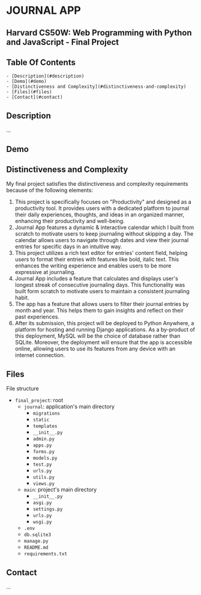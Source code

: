 # JOURNAL APP

## Harvard CS50W: Web Programming with Python and JavaScript - Final Project 

## Table Of Contents
    - [Description](#description)
    - [Demo](#demo)
    - [Distinctiveness and Complexity](#distinctiveness-and-complexity)
    - [Files](#files)
    - [Contact](#contact)

## Description
...

## Demo

## Distinctiveness and Complexity

My final project satisfies the distinctiveness and complexity requirements because of the following elements:

1. This project is specifically focuses on "Productivity" and designed as a productivity tool. It provides users with a dedicated platform to journal their daily experiences, thoughts, and ideas in an organized manner, enhancing their productivity and well-being.
2. Journal App features a dynamic & interactive calendar which I built from scratch to motivate users to keep journaling without skipping a day. The calendar allows users to navigate through dates and view their journal entries for specific days in an intuitive way.
3. This project utilizes a rich text editor for entries' content field, helping users to format their entries with features like bold, italic text. This enhances the writing experience and enables users to be more expressive at journaling.
4. Journal App includes a feature that calculates and displays user's longest streak of consecutive journaling days. This functionality was built form scratch to motivate users to maintain a consistent journaling habit.
5. The app has a feature that allows users to filter their journal entries by month and year. This helps them to gain insights and reflect on their past experiences.
6. After its submission, this project will be deployed to Python Anywhere, a platform for hosting and running Django applications. As a by-product of this deployment, MySQL will be the choice of database rather than SQLite. Moreover, the deployment will ensure that the app is accessible online, allowing users to use its features from any device with an internet connection.

## Files

File structure

- `final_project`: root
    - `journal`: application's main directory
      - `migrations`
      - `static`
      - `templates`
      - `__init__.py`
      - `admin.py`
      - `apps.py`
      - `forms.py`
      - `models.py`
      - `test.py`
      - `urls.py`
      - `utils.py`
      - `views.py`
    - `main`: project's main directory
      - `__init__.py`
      - `asgi.py`
      - `settings.py`
      - `urls.py`
      - `wsgi.py`
    - `.env`
    - `db.sqlite3`
    - `manage.py`
    - `README.md`
    - `requirements.txt`
  

## Contact
...